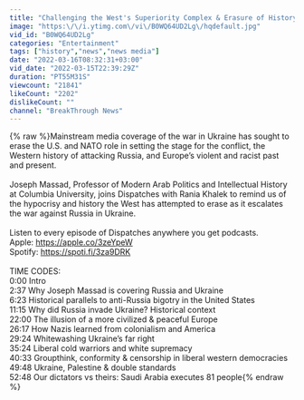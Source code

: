 ```yaml
---
title: "Challenging the West's Superiority Complex & Erasure of History, w\/ Prof. Joseph Massad"
image: "https:\/\/i.ytimg.com\/vi\/B0WQ64UD2Lg\/hqdefault.jpg"
vid_id: "B0WQ64UD2Lg"
categories: "Entertainment"
tags: ["history","news","news media"]
date: "2022-03-16T08:32:31+03:00"
vid_date: "2022-03-15T22:39:29Z"
duration: "PT55M31S"
viewcount: "21841"
likeCount: "2202"
dislikeCount: ""
channel: "BreakThrough News"
---
```

{% raw %}Mainstream media coverage of the war in Ukraine has sought to erase the U.S. and NATO role in setting the stage for the conflict, the Western history of attacking Russia, and Europe’s violent and racist past and present. <br /><br />Joseph Massad, Professor of Modern Arab Politics and Intellectual History at Columbia University, joins Dispatches with Rania Khalek to remind us of the hypocrisy and history the West has attempted to erase as it escalates the war against Russia in Ukraine. <br /><br />Listen to every episode of Dispatches anywhere you get podcasts.<br />Apple: <a rel="nofollow" target="blank" href="https://apple.co/3zeYpeW">https://apple.co/3zeYpeW</a> <br />Spotify: <a rel="nofollow" target="blank" href="https://spoti.fi/3za9DRK">https://spoti.fi/3za9DRK</a><br /><br />TIME CODES: <br />0:00 Intro<br />2:37 Why Joseph Massad is covering Russia and Ukraine<br />6:23 Historical parallels to anti-Russia bigotry in the United States<br />11:15 Why did Russia invade Ukraine? Historical context<br />22:00 The illusion of a more civilized &amp; peaceful Europe <br />26:17 How Nazis learned from colonialism and America<br />29:24 Whitewashing Ukraine’s far right<br />35:24 Liberal cold warriors and white supremacy <br />40:33 Groupthink, conformity &amp; censorship in liberal western democracies<br />49:48 Ukraine, Palestine &amp; double standards<br />52:48 Our dictators vs theirs: Saudi Arabia executes 81 people{% endraw %}
